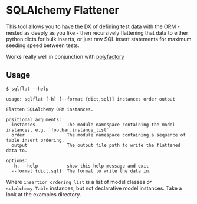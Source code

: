 # SQLAlchemy Flattener

This tool allows you to have the DX of defining test data with the ORM - 
nested as deeply as you like - then recursively flattening that data to either 
python dicts for bulk inserts, or just raw SQL insert statements for maximum seeding speed between tests.

Works really well in conjunction with [polyfactory](https://github.com/litestar-org/polyfactory)

## Usage

```
$ sqlflat --help

usage: sqlflat [-h] [--format {dict,sql}] instances order output

Flatten SQLAlchemy ORM instances.

positional arguments:
  instances            The module namespace containing the model instances, e.g. `foo.bar.instance_list`
  order                The module namespace containing a sequence of table insert ordering.
  output               The output file path to write the flattened data to.

options:
  -h, --help           show this help message and exit
  --format {dict,sql}  The format to write the data in.
```

Where `insertion_ordering_list` is a list of model classes *or* `sqlalchemy.Table` instances, but not declarative model instances.
Take a look at the examples directory.
